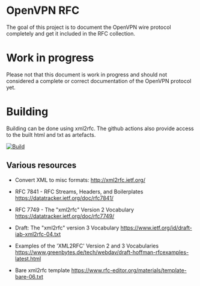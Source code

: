 OpenVPN RFC
===========

The goal of this project is to document the OpenVPN wire protocol completely and
get it included in the RFC collection.

Work in progress
===============
Please not that this document is work in progress and should not considered a complete or correct documentation
of the OpenVPN protocol yet. 

Building
========

Building can be done using xml2rfc. The github actions also provide access to the built html and txt as artefacts.

[![Build](https://github.com/openvpn/openvpn-rfc/actions/workflows/build.yaml/badge.svg)](https://github.com/openvpn/openvpn-rfc/actions/workflows/build.yaml)


Various resources
-----------------

* Convert XML to misc formats:
  http://xml2rfc.ietf.org/

* RFC 7841 - RFC Streams, Headers, and Boilerplates
  https://datatracker.ietf.org/doc/rfc7841/

* RFC 7749 - The "xml2rfc" Version 2 Vocabulary
  https://datatracker.ietf.org/doc/rfc7749/

* Draft: The "xml2rfc" version 3 Vocabulary
  https://www.ietf.org/id/draft-iab-xml2rfc-04.txt

* Examples of the 'XML2RFC' Version 2 and 3 Vocabularies
  https://www.greenbytes.de/tech/webdav/draft-hoffman-rfcexamples-latest.html

* Bare xml2rfc template
  https://www.rfc-editor.org/materials/template-bare-06.txt


